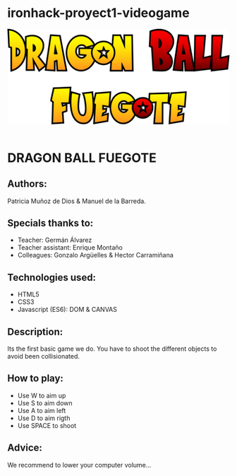 # ironhack-proyect1-videogame

<img src="./img/DragonBallFuegote-logo.png" alt="Dragon Ball Fuegote">
<br>
<br>
<h1>DRAGON BALL FUEGOTE</h1>

<h2>Authors:</h2> Patricia Muñoz de Dios & Manuel de la Barreda.

<h2>Specials thanks to:</h2>
<ul>
  <li> Teacher: Germán Álvarez</li>
  <li> Teacher assistant: Enrique Montaño</li>
  <li> Colleagues: Gonzalo Argüelles & Hector Carramiñana</li>
 </ul>
  
<h2>Technologies used:</h2>
<ul>
  <li> HTML5</li>
  <li> CSS3</li>
  <li> Javascript (ES6): DOM & CANVAS</li>
</ul>

<h2>Description:</h2> Its the first basic game we do. You have to shoot the different objects to avoid been collisionated.

<h2>How to play:</h2>
<ul>
  <li> Use W to aim up</li>
  <li> Use S to aim down</li>
  <li> Use A to aim left</li>
  <li> Use D to aim rigth</li>
  <li> Use SPACE to shoot</li>
 </ul>
  
  <h2>Advice:</h2> We recommend to lower your computer volume...
